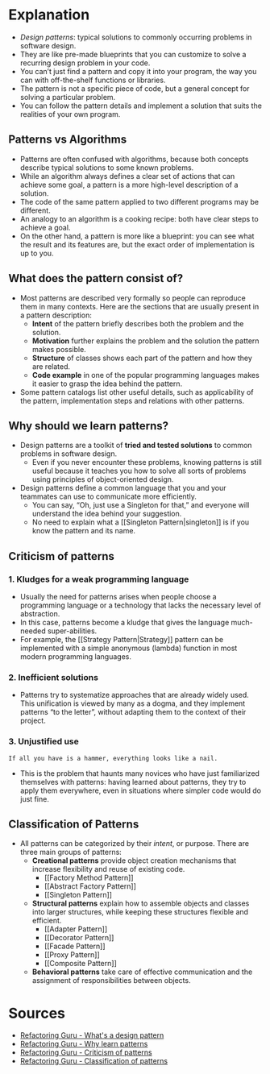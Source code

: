 # Explanation
- *Design patterns*: typical solutions to commonly occurring problems in software design.
- They are like pre-made blueprints that you can customize to solve a recurring design problem in your code.
- You can’t just find a pattern and copy it into your program, the way you can with off-the-shelf functions or libraries.
- The pattern is not a specific piece of code, but a general concept for solving a particular problem.
- You can follow the pattern details and implement a solution that suits the realities of your own program.

## Patterns vs Algorithms
- Patterns are often confused with algorithms, because both concepts describe typical solutions to some known problems.
- While an algorithm always defines a clear set of actions that can achieve some goal, a pattern is a more high-level description of a solution.
- The code of the same pattern applied to two different programs may be different.
- An analogy to an algorithm is a cooking recipe: both have clear steps to achieve a goal.
- On the other hand, a pattern is more like a blueprint: you can see what the result and its features are, but the exact order of implementation is up to you.

## What does the pattern consist of?
- Most patterns are described very formally so people can reproduce them in many contexts. Here are the sections that are usually present in a pattern description:
	- **Intent** of the pattern briefly describes both the problem and the solution.
	- **Motivation** further explains the problem and the solution the pattern makes possible.
	- **Structure** of classes shows each part of the pattern and how they are related.
	- **Code example** in one of the popular programming languages makes it easier to grasp the idea behind the pattern.
- Some pattern catalogs list other useful details, such as applicability of the pattern, implementation steps and relations with other patterns.

## Why should we learn patterns?
- Design patterns are a toolkit of **tried and tested solutions** to common problems in software design.
	- Even if you never encounter these problems, knowing patterns is still useful because it teaches you how to solve all sorts of problems using principles of object-oriented design.  
- Design patterns define a common language that you and your teammates can use to communicate more efficiently.
	- You can say, “Oh, just use a Singleton for that,” and everyone will understand the idea behind your suggestion.
	- No need to explain what a [[Singleton Pattern|singleton]] is if you know the pattern and its name.

## Criticism of patterns

### 1. Kludges for a weak programming language
- Usually the need for patterns arises when people choose a programming language or a technology that lacks the necessary level of abstraction.
- In this case, patterns become a kludge that gives the language much-needed super-abilities.
- For example, the [[Strategy Pattern|Strategy]] pattern can be implemented with a simple anonymous (lambda) function in most modern programming languages.

### 2. Inefficient solutions
- Patterns try to systematize approaches that are already widely used. This unification is viewed by many as a dogma, and they implement patterns “to the letter”, without adapting them to the context of their project.

### 3. Unjustified use
```
If all you have is a hammer, everything looks like a nail.
```

- This is the problem that haunts many novices who have just familiarized themselves with patterns: having learned about patterns, they try to apply them everywhere, even in situations where simpler code would do just fine.

## Classification of Patterns
- All patterns can be categorized by their _intent_, or purpose. There are three main groups of patterns:
	- **Creational patterns** provide object creation mechanisms that increase flexibility and reuse of existing code.
		- [[Factory Method Pattern]]
		- [[Abstract Factory Pattern]]
		- [[Singleton Pattern]]
	- **Structural patterns** explain how to assemble objects and classes into larger structures, while keeping these structures flexible and efficient.
		- [[Adapter Pattern]]
		- [[Decorator Pattern]]
		- [[Facade Pattern]]
		- [[Proxy Pattern]]
		- [[Composite Pattern]]
	- **Behavioral patterns** take care of effective communication and the assignment of responsibilities between objects.

# Sources
- [Refactoring Guru - What's a design pattern](https://refactoring.guru/design-patterns/what-is-pattern)
- [Refactoring Guru - Why learn patterns](https://refactoring.guru/design-patterns/why-learn-patterns)
- [Refactoring Guru - Criticism of patterns](https://refactoring.guru/design-patterns/criticism)
- [Refactoring Guru - Classification of patterns](https://refactoring.guru/design-patterns/classification)
